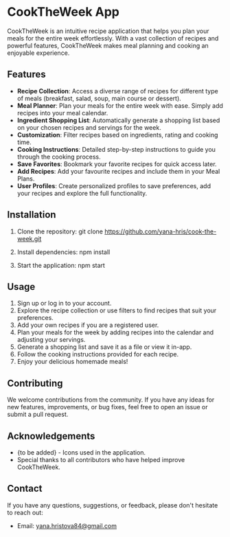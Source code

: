 # CookTheWeek App

CookTheWeek is an intuitive recipe application that helps you plan your meals for the entire week effortlessly. With a vast collection of recipes and powerful features, CookTheWeek makes meal planning and cooking an enjoyable experience.

## Features

- **Recipe Collection**: Access a diverse range of recipes for different type of meals (breakfast, salad, soup, main course or dessert).
- **Meal Planner**: Plan your meals for the entire week with ease. Simply add recipes into your meal calendar.
- **Ingredient Shopping List**: Automatically generate a shopping list based on your chosen recipes and servings for the week.
- **Customization**: Filter recipes based on ingredients, rating and cooking time.
- **Cooking Instructions**: Detailed step-by-step instructions to guide you through the cooking process.
- **Save Favorites**: Bookmark your favorite recipes for quick access later.
- **Add Recipes**: Add your favourite recipes and include them in your Meal Plans.
- **User Profiles**: Create personalized profiles to save preferences, add your recipes and explore the full functionality.

## Installation

1. Clone the repository:
git clone https://github.com/yana-hris/cook-the-week.git


2. Install dependencies:
npm install

3. Start the application:
npm start


## Usage

1. Sign up or log in to your account.
2. Explore the recipe collection or use filters to find recipes that suit your preferences.
3. Add your own recipes if you are a registered user.
4. Plan your meals for the week by adding recipes into the calendar and adjusting your servings.
5. Generate a shopping list and save it as a file or view it in-app.
6. Follow the cooking instructions provided for each recipe.
7. Enjoy your delicious homemade meals!

## Contributing

We welcome contributions from the community. If you have any ideas for new features, improvements, or bug fixes, feel free to open an issue or submit a pull request.

## Acknowledgements

- {to be added} - Icons used in the application.
- Special thanks to all contributors who have helped improve CookTheWeek.

## Contact

If you have any questions, suggestions, or feedback, please don't hesitate to reach out:

- Email: yana.hristova84@gmail.com

